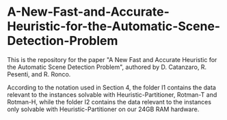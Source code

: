 # A-New-Fast-and-Accurate-Heuristic-for-the-Automatic-Scene-Detection-Problem

This is the repository for the paper "A New Fast and Accurate Heuristic for the Automatic Scene Detection Problem", authored by D. Catanzaro, R. Pesenti, and R. Ronco.<br>

According to the notation used in Section 4, the folder I1 contains the data relevant to the instances solvable with Heuristic-Partitioner, Rotman-T and Rotman-H, while the folder I2 contains the data relevant to the instances only solvable with Heuristic-Partitioner on our 24GB RAM hardware.<br>
